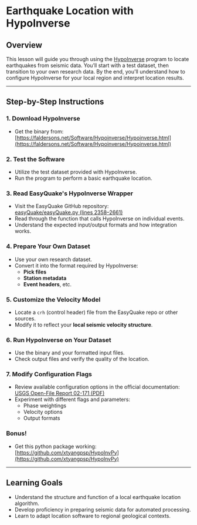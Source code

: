 # Earthquake Location with HypoInverse

## Overview

This lesson will guide you through using the [HypoInverse](https://faldersons.net/Software/Hypoinverse/Hypoinverse.html) program to locate earthquakes from seismic data. You’ll start with a test dataset, then transition to your own research data. By the end, you'll understand how to configure HypoInverse for your local region and interpret location results.

---

## Step-by-Step Instructions

### 1. Download HypoInverse

- Get the binary from:  
  [https://faldersons.net/Software/Hypoinverse/Hypoinverse.html](https://faldersons.net/Software/Hypoinverse/Hypoinverse.html)

### 2. Test the Software

- Utilize the test dataset provided with HypoInverse.
- Run the program to perform a basic earthquake location.

### 3. Read EasyQuake's HypoInverse Wrapper

- Visit the EasyQuake GitHub repository:  
  [easyQuake/easyQuake.py (lines 2358–2661)](https://github.com/jakewalter/easyQuake/blob/master/easyQuake/easyQuake.py#L2358-L2661)
- Read through the function that calls HypoInverse on individual events.
- Understand the expected input/output formats and how integration works.

### 4. Prepare Your Own Dataset

- Use your own research dataset.
- Convert it into the format required by HypoInverse:
  - **Pick files**
  - **Station metadata**
  - **Event headers**, etc.

### 5. Customize the Velocity Model

- Locate a `crh` (control header) file from the EasyQuake repo or other sources.
- Modify it to reflect your **local seismic velocity structure**.

### 6. Run HypoInverse on Your Dataset

- Use the binary and your formatted input files.
- Check output files and verify the quality of the location.

### 7. Modify Configuration Flags

- Review available configuration options in the official documentation:  
  [USGS Open-File Report 02-171 (PDF)](https://pubs.usgs.gov/of/2002/0171/pdf/of02-171.pdf)
- Experiment with different flags and parameters:
  - Phase weightings
  - Velocity options
  - Output formats


### Bonus!

- Get this python package working: [https://github.com/xtyangpsp/HypoInvPy](https://github.com/xtyangpsp/HypoInvPy)
  
---

## Learning Goals

- Understand the structure and function of a local earthquake location algorithm.
- Develop proficiency in preparing seismic data for automated processing.
- Learn to adapt location software to regional geological contexts.
